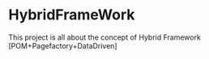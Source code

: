 # HybridFrameWork
This project is all about the concept of Hybrid Framework [POM+Pagefactory+DataDriven]
